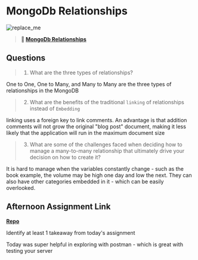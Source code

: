 # MongoDb Relationships

![replace_me](https://codeworks.blob.core.windows.net/public/assets/img/illustrations/placeholder.svg)

> **📖 [MongoDb Relationships](https://codeworksacademy.com/fs-student-guide/resources/wk5/02-Relationships)**

## Questions

>1. What are the three types of relationships?

One to One, One to Many, and Many to Many are the three types of relationships in the MongoDB

>2. What are the benefits of the traditional `linking` of relationships instead of `Embedding`

linking uses a foreign key to link comments. An advantage is that addition comments will not grow the original "blog post" document, making it less likely that the application will run in the maximum document size 

>3. What are some of the challenges faced when deciding how to manage a many-to-many relationship that ultimately drive your decision on how to create it?

It is hard to manage when the variables constantly change - such as the book example, the volume may be high one day and low the next. They can also have other categories embedded in it - which can be easily overlooked. 

## Afternoon Assignment Link

**[Repo](https://github.com/MaddyYarnall/winter21-gregslist-node.git)**

Identify at least 1 takeaway from today's assignment

Today was super helpful in exploring with postman - which is great with testing your server